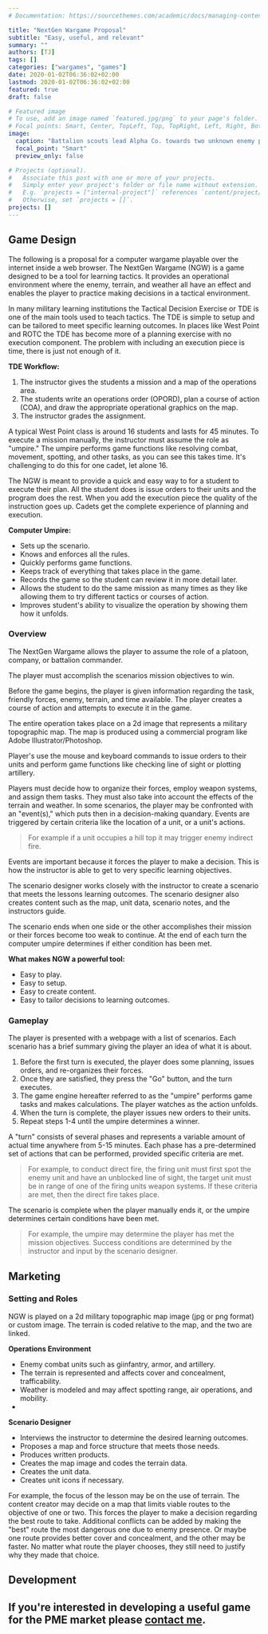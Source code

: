 ```yaml
---
# Documentation: https://sourcethemes.com/academic/docs/managing-content/

title: "NextGen Wargame Proposal"
subtitle: "Easy, useful, and relevant"
summary: ""
authors: [TJ]
tags: []
categories: ["wargames", "games"]
date: 2020-01-02T06:36:02+02:00
lastmod: 2020-01-02T06:36:02+02:00
featured: true
draft: false

# Featured image
# To use, add an image named `featured.jpg/png` to your page's folder.
# Focal points: Smart, Center, TopLeft, Top, TopRight, Left, Right, BottomLeft, Bottom, BottomRight.
image: 
  caption: "Battalion scouts lead Alpha Co. towards two unknown enemy positions."
  focal_point: "Smart"
  preview_only: false

# Projects (optional).
#   Associate this post with one or more of your projects.
#   Simply enter your project's folder or file name without extension.
#   E.g. `projects = ["internal-project"]` references `content/project/deep-learning/index.md`.
#   Otherwise, set `projects = []`.
projects: []
---
```

## Game Design
The following is a proposal for a computer wargame playable over the internet inside a web browser.  The NextGen Wargame (NGW) is a game designed to be a tool for learning tactics.  It provides an operational environment where the enemy, terrain, and weather all have an effect and enables the player to practice making decisions in a tactical environment.

In many military learning institutions the Tactical Decision Exercise or TDE is one of the main tools used to teach tactics.  The TDE is simple to setup and can be tailored to meet specific learning outcomes.  In places like West Point and ROTC the TDE has become more of a planning exercise with no execution component.  The problem with including an execution piece is time, there is just not enough of it.

**TDE Workflow:**
1.  The instructor gives the students a mission and a map of the operations area.
2.  The students write an operations order (OPORD), plan a course of action (COA), and draw the appropriate operational graphics on the map.
3.  The instructor grades the assignment.

A typical West Point class is around 16 students and lasts for 45 minutes.  To execute a mission manually, the instructor must assume the role as "umpire." The umpire performs game functions like resolving combat, movement, spotting, and other tasks, as you can see this takes time.  It's challenging to do this for one cadet, let alone 16.  

The NGW is meant to provide a quick and easy way to for a student to execute their plan.  All the student does is issue orders to their units and the program does the rest.  When you add the execution piece the quality of the instruction goes up.  Cadets get the complete experience of planning and execution.

**Computer Umpire:**
- Sets up the scenario.
- Knows and enforces all the rules.
- Quickly performs game functions.
- Keeps track of everything that takes place in the game.
- Records the game so the student can review it in more detail later.
- Allows the student to do the same mission as many times as they like allowing them to try different tactics or courses of action.
- Improves student's ability to visualize the operation by showing them how it unfolds.

### Overview
The NextGen Wargame allows the player to assume the role of a platoon, company, or battalion commander.  

The player must accomplish the scenarios mission objectives to win.

Before the game begins, the player is given information regarding the task, friendly forces, enemy, terrain, and time available. The player creates a course of action and attempts to execute it in the game.  

The entire operation takes place on a 2d image that represents a military topographic map.  The map is produced using a commercial program like Adobe Illustrator/Photoshop.  

Player's use the mouse and keyboard commands to issue orders to their units and perform game functions like checking line of sight or plotting artillery.  

Players must decide how to organize their forces, employ weapon systems, and assign them tasks.  They must also take into account the effects of the terrain and weather. In some scenarios, the player may be confronted with an "event(s)," which puts then in a decision-making quandary.  Events are triggered by certain criteria like the location of a unit, or a unit's actions.  

>For example if a unit occupies a hill top it may trigger enemy indirect fire.  

Events are important because it forces the player to make a decision.  This is how the instructor is able to get to very specific learning objectives.

The scenario designer works closely with the instructor to create a scenario that meets the lessons learning outcomes.  The scenario designer also creates content such as the map, unit data, scenario notes, and the instructors guide.  

The scenario ends when one side or the other accomplishes their mission or their forces become too weak to continue.  At the end of each turn the computer umpire determines if either condition has been met.

**What makes NGW a powerful tool:**
- Easy to play.
- Easy to setup.
- Easy to create content.
- Easy to tailor decisions to learning outcomes.

### Gameplay
The player is presented with a webpage with a list of  scenarios.  Each scenario has a brief summary giving the player an idea of what it is about. 

1.  Before the first turn is executed, the player does some planning, issues orders, and re-organizes their forces.
2.  Once they are satisfied, they press the "Go" button, and the turn executes.
3.  The game engine hereafter referred to as the "umpire" performs game tasks and makes calculations.  The player watches as the action unfolds.
4.  When the turn is complete, the player issues new orders to their units.
5.  Repeat steps 1-4 until the umpire determines a winner.

A "turn" consists of several phases and represents a variable amount of actual time anywhere from 5-15 minutes.  Each phase has a pre-determined set of actions that can be performed, provided specific criteria are met.  

>For example, to conduct direct fire, the firing unit must first spot the enemy unit and have an unblocked line of sight, the target unit must be in  range of one of the firing units weapon systems.  If these criteria are met, then the direct fire takes place.

The scenario is complete when the player manually ends it, or the umpire determines certain conditions have been met.  

>For example, the umpire may determine the player has met the mission objectives.  Success conditions are determined by the instructor and input by the scenario designer.  

## Marketing

### Setting and Roles
NGW is played on a 2d military topographic map image (jpg or png format) or custom image.  The terrain is coded relative to the map, and the two are linked.  

**Operations Environment**
- Enemy combat units such as giinfantry, armor, and artillery.
- The terrain is represented and affects cover and concealment, trafficability. 
- Weather is modeled and may affect spotting range, air operations, and mobility.
- 
**Scenario Designer**
- Interviews the instructor to determine the desired learning outcomes.
- Proposes a map and force structure that meets those needs.
- Produces written products.
- Creates the map image and codes the terrain data.
- Creates the unit data.
- Creates unit icons if necessary.

For example, the focus of the lesson may be on the use of terrain.  The content creator may decide on a map that limits viable routes to the objective of one or two.  This forces the player to make a decision regarding the best route to take.  Additional conflicts can be added by making the "best" route the most dangerous one due to enemy presence.  Or maybe one route provides better cover and concealment, and the other may be faster.  No matter what route the player chooses, they still need to justify why they made that choice.

## Development


## If you're interested in developing a useful game for the PME market please [contact me](mailto:vincent.taijeron@gmail.com).
